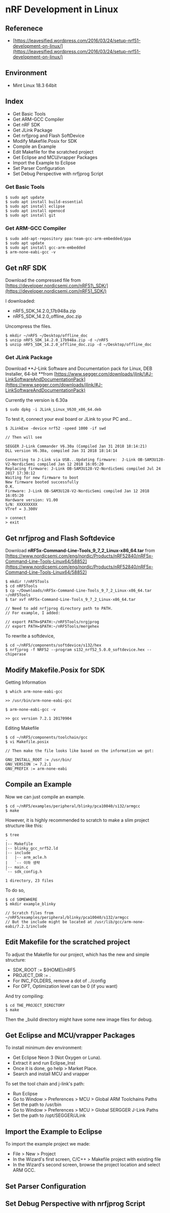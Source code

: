 # nRF Development in Linux

## Referenece

* [https://leavesified.wordpress.com/2016/03/24/setup-nrf51-development-on-linux/](https://leavesified.wordpress.com/2016/03/24/setup-nrf51-development-on-linux/)

## Environment

* Mint Linux 18.3 64bit

## Index

* Get Basic Tools
* Get ARM-GCC Compiler
* Get nRF SDK
* Get JLink Package
* Get nrfjprog and Flash SoftDevice
* Modify Makefile.Posix for SDK
* Compile an Example
* Edit Makefile for the scratched project
* Get Eclipse and MCU/vrapper Packages
* Import the Example to Eclipse
* Set Parser Configuration
* Set Debug Perspective with nrfjprog Script

### Get Basic Tools

```
$ sudo apt update
$ sudo apt install build-essential
$ sudo apt install eclipse
$ sudo apt install openocd
$ sudo apt install git
```

### Get ARM-GCC Compiler

```
$ sudo add-apt-repository ppa:team-gcc-arm-embedded/ppa
$ sudo apt update
$ sudo apt install gcc-arm-embedded
$ arm-none-eabi-gcc -v
```

## Get nRF SDK

Download the compressed file from [https://developer.nordicsemi.com/nRF51\_SDK/](https://developer.nordicsemi.com/nRF51_SDK/)

I downloaded:

* nRF5\_SDK\_14.2.0\_17b948a.zip
* nRF5\_SDK\_14.2.0\_offline\_doc.zip

Uncompress the files.

```
$ mkdir ~/nRF5 ~/Desktop/offline_doc
$ unzip nRF5_SDK_14.2.0_17b948a.zip -d ~/nRF5
$ unzip nRF5_SDK_14.2.0_offline_doc.zip -d ~/Desktop/offline_doc
```

### Get JLink Package

Download **J-Link Software and Documentation pack for Linux, DEB Installer, 64-bit **from [https://www.segger.com/downloads/jlink/\#J-LinkSoftwareAndDocumentationPack](https://www.segger.com/downloads/jlink/#J-LinkSoftwareAndDocumentationPack)

Currently the version is 6.30a

```
$ sudo dpkg -i JLink_Linux_V630_x86_64.deb
```

To test it, connect your eval board or JLink to your PC and...

```
$ JLinkExe -device nrf52 -speed 1000 -if swd

// Then will see

SEGGER J-Link Commander V6.30a (Compiled Jan 31 2018 18:14:21)
DLL version V6.30a, compiled Jan 31 2018 18:14:14

Connecting to J-Link via USB...Updating firmware:  J-Link OB-SAM3U128-V2-NordicSemi compiled Jan 12 2018 16:05:20
Replacing firmware: J-Link OB-SAM3U128-V2-NordicSemi compiled Jul 24 2017 17:30:12
Waiting for new firmware to boot
New firmware booted successfully
O.K.
Firmware: J-Link OB-SAM3U128-V2-NordicSemi compiled Jan 12 2018 16:05:20
Hardware version: V1.00
S/N: XXXXXXXXX
VTref = 3.300V

> connect
> exit
```

## Get nrfjprog and Flash Softdevice

Download **nRF5x-Command-Line-Tools\_9\_7\_2\_Linux-x86\_64.tar** from [https://www.nordicsemi.com/eng/nordic/Products/nRF52840/nRF5x-Command-Line-Tools-Linux64/58852](https://www.nordicsemi.com/eng/nordic/Products/nRF52840/nRF5x-Command-Line-Tools-Linux64/58852)

```
$ mkdir !/nRF5Tools
$ cd nRF5Tools
$ cp ~/Downloads/nRF5x-Command-Line-Tools_9_7_2_Linux-x86_64.tar ~/nRF5Tools
$ tar xvf nRF5x-Command-Line-Tools_9_7_2_Linux-x86_64.tar

// Need to add nrfjprog directory path to PATH.
// For example, I added:

// export PATH=$PATH:~/nRF5Tools/nrgjprog
// export PATH=$PATH:~/nRF5Tools/mergehex
```

To rewrite a softdevice,

```
$ cd ~/nRF5/components/softdevice/s132/hex
$ nrfjprog -f NRF52 --program s132_nrf52_5.0.0_softdevice.hex --chiperase
```

## Modify Makefile.Posix for SDK

Getting Information

```
$ which arm-none-eabi-gcc

>> /usr/bin/arm-none-eabi-gcc

$ arm-none-eabi-gcc -v

>> gcc version 7.2.1 20170904
```

Editing Makefile

```
$ cd ~/nRF5/components/toolchain/gcc
$ vi Makefile.posix

// Then make the file looks like based on the information we got:

GNU_INSTALL_ROOT := /usr/bin/
GNU_VERSION := 7.2.1
GNU_PREFIX := arm-none-eabi
```

## Compile an Example

Now we can just compile an example.

```
$ cd ~/nRF5/examples/peripheral/blinky/pca10040/s132/armgcc
$ make
```

However, it is highly recommended to scratch to make a slim project structure like this:

    $ tree
    .
    |-- Makefile
    |-- blinky_gcc_nrf52.ld
    |-- include
    |   |-- arm_acle.h
    |   `-- 이하 생략
    |-- main.c
    `-- sdk_config.h

    1 directory, 23 files

To do so,

```
$ cd SOMEWHERE
$ mkdir example_blinky

// Scratch files from ~/nRF5/examples/peripheral/blinky/pca10040/s132/armgcc
// But the include might be located at /usr/lib/gcc/arm-none-eabi/7.2.1/include
```

## Edit Makefile for the scratched project

To adjust the Makefile for our project, which has the new and simple structure:

* SDK\_ROOT := $\(HOME\)/nRF5
* PROJECT\_DIR := .
* For INC\_FOLDERS, remove a dot of ../config
* For OPT, Optimization level can be 0 \(if you want\)

And try compiling:

```
$ cd THE_PROJECT_DIRECTORY
$ make
```

Then the \_build directory might have some new image files for debug.

## Get Eclipse and MCU/vrapper Packages

To install minimum dev environment:

* Get Eclipse Neon 3 \(Not Oxygen or Luna\).
* Extract it and run Eclipse\_Inst
* Once it is done, go help &gt; Market Place.
* Search and install MCU and vrapper

To set the tool chain and j-link's path:

* Run Eclipse
* Go to Window &gt; Preferences &gt; MCU &gt; Global ARM Toolchains Paths
* Set the path to /usr/bin
* Go to Window &gt; Preferences &gt; MCU &gt; Global SERGGER J-Link Paths
* Set the path to /opt/SEGGER/JLink

## Import the Example to Eclipse

To import the example project we made:

* File &gt; New &gt; Project 
* In the Wizard's first screen, C/C++ &gt; Makefile project with existing file
* In the Wizard's second screen, browse the project location and select ARM GCC.

## Set Parser Configuration



## Set Debug Perspective with nrfjprog Script



